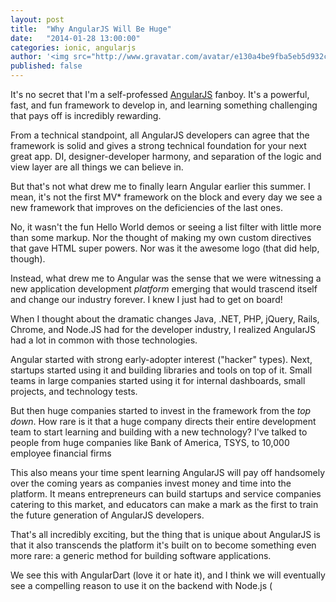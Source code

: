 ```yaml
---
layout: post
title:  "Why AngularJS Will Be Huge"
date:   "2014-01-28 13:00:00"
categories: ionic, angularjs
author: '<img src="http://www.gravatar.com/avatar/e130a4be9fba5eb5d932c813fbe3a58d?s=48&amp;d=mm" class="author-icon"><a href="http://twitter.com/maxlynch" target="_blank">@maxlynch</a>'
published: false
---
```


It's no secret that I'm a self-professed [AngularJS](http://angularjs.org/) fanboy. It's a powerful, fast, and fun framework to develop in, and learning something challenging that pays off is incredibly rewarding.

From a technical standpoint, all AngularJS developers can agree that the framework is solid and gives a strong technical foundation for your next great app. DI, designer-developer harmony, and separation of the logic and view layer are all things we can believe in.

But that's not what drew me to finally learn Angular earlier this summer. I mean, it's not the first MV* framework on the block and every day we see a new framework that improves on the deficiencies of the last ones.

No, it wasn't the fun Hello World demos or seeing a list filter with little more than some markup. Nor the thought of making my own custom directives that gave HTML super powers. Nor was it the awesome logo (that did help, though).

Instead, what drew me to Angular was the sense that we were witnessing a new application development *platform* emerging that would trascend itself and change our industry forever. I knew I just had to get on board!

When I thought about the dramatic changes Java, .NET, PHP, jQuery, Rails, Chrome, and Node.JS had for the developer industry, I realized AngularJS had a lot in common with those technologies. 

Angular started with strong early-adopter interest ("hacker" types). Next, startups started using it and building libraries and tools on top of it. Small teams in large companies started using it for internal dashboards, small projects, and technology tests. 

But then huge companies started to invest in the framework from the *top down*. How rare is it that a huge company directs their entire development team to start learning and building with a new technology? I've talked to people from huge companies like Bank of America, TSYS, to 10,000 employee financial firms

This also means your time spent learning AngularJS will pay off handsomely over the coming years as companies invest money and time into the platform. It means entrepreneurs can build startups and service companies catering to this market, and educators can make a mark as the first to train the future generation of AngularJS developers.

That's all incredibly exciting, but the thing that is unique about AngularJS is that it also transcends the platform it's built on to become something even more rare: a generic method for building software applications.

We see this with AngularDart (love it or hate it), and I think we will eventually see a compelling reason to use it on the backend with Node.js (
